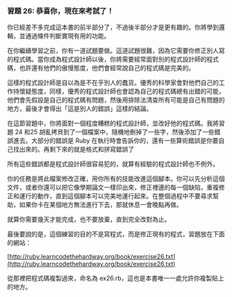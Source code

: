 ### 習題 26: 恭喜你，現在來考試了！

你已經差不多完成這本書的前半部分了，不過後半部分才是更有趣的。你將學到邏輯，並通過條件判斷實現有用的功能。

在你繼續學習之前，你有一道試題要做。這道試題很難，因為它需要你修正別人寫的程式碼。當你成為程式設計師以後，你將需要經常面對別的程式設計師的程式碼，也許還有他們的傲慢態度，他們會經常說自己的程式碼是完美的。

這樣的程式設計師是自以為是不在乎別人的蠢貨。優秀的科學家會對他們自己的工作持懷疑態度，同樣，優秀的程式設計師也會認為自己的程式碼總有出錯的可能，他們會先假設是自己的程式碼有問題，然後用排除法清查所有可能是自己有問題的地方，最後才會得出「這是別人的錯誤」這樣的結論。

在這節習題中，你將面對一個程度糟糕的程式設計師，並改好他的程式碼。我將習題 24 和25 胡亂拷貝到了一個檔案中，隨機地刪掉了一些字，然後添加了一些錯誤進去。大部分的錯誤是 Ruby 在執行時會告訴你的，還有一些算術錯誤是你要自己找出來的。再剩下來的就是格式和拼寫錯誤了

所有這些錯誤都是程式設計師很容易犯的，就算有經驗的程式設計師也不例外。

你的任務是將此檔案修改正確，用你所有的技能改進這個腳本。你可以先分析這個文件，或者你還可以把它像學期論文一樣印出來，修正裡邊的每一個缺陷，重複修正和運行的動作，直到這個腳本可以完美地運行起來。在整個過程中不要尋求幫助，如果你卡在某個地方無法進行下去，那就休息一會晚點再做。

就算你需要幾天才能完成，也不要放棄，直到完全改對為止。

最後要說的是，這個練習的目的不是寫程式，而是修正現有的程式，習題放在下面的網站：

[http://ruby.learncodethehardway.org/book/exercise26.txt](http://ruby.learncodethehardway.org/book/exercise26.txt)

從那裡把程式碼複製過來，命名為 ex26.rb，這也是本書唯一一處允許你複製貼上的地方。